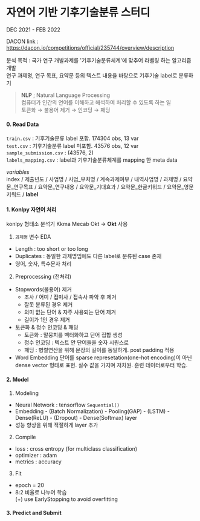 # 자연어 기반 기후기술분류 스터디 

DEC 2021 - FEB 2022

DACON link : https://dacon.io/competitions/official/235744/overview/description

분석 목적 : 국가 연구 개발과제를 '기후기술분류체계'에 맞추어 라벨링 하는 알고리즘 개발     
연구 과제명, 연구 목표, 요약문 등의 텍스트 내용을 바탕으로 기후기술 label로 분류하기   

> **NLP** ; Natural Language Processing     
> 컴퓨터가 인간의 언어를 이해하고 해석하여 처리할 수 있도록 하는 일    
> 토큰화 → 불용어 제거 → 인코딩 → 패딩    


#### 0. Read Data 
`train.csv` : 기후기술분류 label 포함. 174304 obs, 13 var   
`test.csv` : 기후기술분류 label 미포함. 43576 obs, 12 var    
`sample_submission.csv` : (43576, 2)      
`labels_mapping.csv` : label과 기후기술분류체계를 mapping 한 meta data

*variables*  
index / 제출년도 / 사업명 / 사업_부처명 / 계속과제여부 / 내역사업명 / 과제명 / 요약문_연구목표 / 요약문_연구내용 / 요약문_기대효과 / 요약문_한글키워드 / 요약문_영문키워드 / **label**

#### 1. Konlpy 자연어 처리 
konlpy 형태소 분석기 Kkma Mecab Okt → **Okt** 사용

1) `과제명` 변수 EDA
- Length : too short or too long 
- Duplicates : 동일한 과제명임에도 다른 label로 분류된 case 존재
- 영어, 숫자, 특수문자 처리

2) Preprocessing (전처리)
- Stopwords(불용어) 제거 
  - 조사 / 어미 / 접미사 / 접속사 파악 후 제거
  - 잘못 분류된 경우 제거 
  - 의미 없는 단어 & 자주 사용되는 단어 제거
  - 길이가 1인 경우 제거 
- 토큰화 & 정수 인코딩 & 패딩
  -  토큰화 : 말뭉치를 벡터화하고 단어 집합 생성
  -  정수 인코딩 : 텍스트 안 단어들을 숫자 시퀀스로
  -  패딩 : 병렬연산을 위해 문장의 길이를 동일하게. post padding 적용
- Word Embedding
  단어를 sparse represetation(one-hot encoding)이 아닌 dense vector 형태로 표현. 실수 값을 가지며 저차원. 훈련 데이터로부터 학습.
  
#### 2. Model
1) Modeling    
- Neural Network : tensorflow `Sequential()`       
- Embedding - (Batch Normalization) - Pooling(GAP) - (LSTM) - Dense(ReLU) - (Dropout) - Dense(Softmax) layer      
- 성능 향상을 위해 적절하게 layer 추가     

2) Compile
- loss : cross entropy (for multiclass classification) 
- optimizer : adam
- metrics : accuracy

3) Fit
- epoch = 20
- 8:2 비율로 나누어 학습    
(+) use EarlyStopping to avoid overfitting 

#### 3. Predict and Submit 


